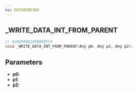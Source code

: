 ```yaml
---
ns: DATABINDING
---
```

## _WRITE_DATA_INT_FROM_PARENT

```c
// 0x9EFA98238BA08FC4
void _WRITE_DATA_INT_FROM_PARENT(Any p0, Any p1, Any p2);
```

## Parameters
* **p0**:
* **p1**:
* **p2**:
